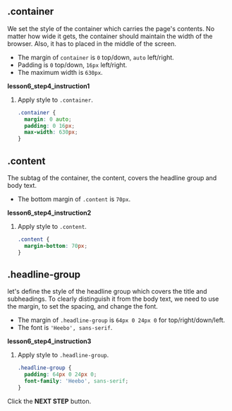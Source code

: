 ## .container
We set the style of the container which carries the page's contents. No matter how wide it gets, the container should maintain the width of the browser. Also, it has to placed in the middle of the screen. 

* The margin of `container` is `0` top/down, `auto` left/right.
* Padding is `0` top/down, `16px` left/right.
* The maximum width is `630px`.


**lesson6_step4_instruction1**
1. Apply style to `.container`.
    ```css
    .container {
      margin: 0 auto;
      padding: 0 16px;
      max-width: 630px;
    }
    ```



## .content 

The subtag of the container, the content, covers the headline group and body text. 

- The bottom margin of `.content` is `70px`.

**lesson6_step4_instruction2**

1. Apply style to `.content`.

   ```css
   .content {
     margin-bottom: 70px;
   }
   ```



## .headline-group

let's define the style of the headline group which covers the title and subheadings. To clearly distinguish it from the body text, we need to use the margin, to set the spacing, and change the font. 

* The margin of `.headline-group` is `64px 0 24px 0` for top/right/down/left.
* The font is `'Heebo', sans-serif`.


**lesson6_step4_instruction3**
1. Apply style to `.headline-group`.
    ```css
    .headline-group {
      padding: 64px 0 24px 0;
      font-family: 'Heebo', sans-serif;
    }
    ```




Click the **NEXT STEP** button.